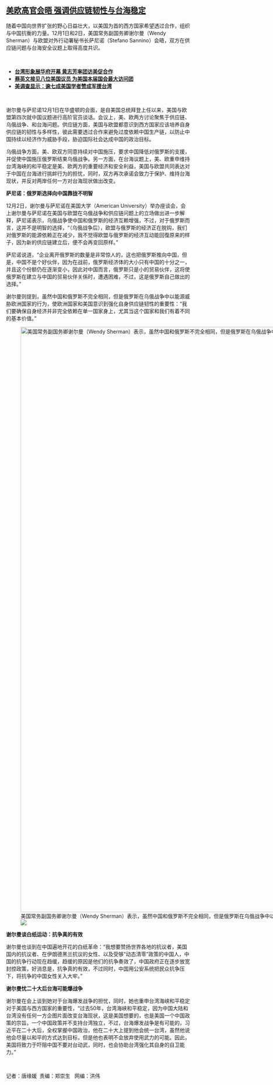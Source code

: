 <!--1670028918000-->
[美欧高官会晤 强调供应链韧性与台海稳定](https://www.rfa.org/mandarin/yataibaodao/gangtai/tj-12022022193541.html)
------

<p>随着中国向世界扩张的野心日益壮大，以美国为首的西方国家希望透过合作，组织与中国抗衡的力量。12月1日和2日，美国常务副国务卿谢尔曼（Wendy Sherman）与欧盟对外行动署秘书长萨尼诺（Stefano Sannino）会晤，双方在供应链问题与台海安全议题上取得高度共识。</p><p><span class="result-title"> </span></p><ul><li><a href="https://www.rfa.org/mandarin/Xinwen/5-10112022130330.html"><strong>台湾形象展华府开幕 黄志芳率团访美促合作</strong></a></li><li><strong><a href="https://www.rfa.org/mandarin/Xinwen/cmh1-09072022230237.html">蔡英文接见八位美国议员 为美国本届国会最大访问团</a></strong></li><li><strong><a href="https://www.rfa.org/mandarin/yataibaodao/gangtai/hx1-04052022065737.html">美调查显示：逾七成美国学者赞成军援台湾</a></strong></li></ul><p><span class="result-title"> </span></p><p><span style="font-weight: 400;">谢尔曼与萨尼诺12月1日在华盛顿的会面，是自美国总统拜登上任以来，美国与欧盟第四次就中国议题进行高阶官员谈话。会议上，美、欧两方讨论聚焦于供应链、乌俄战争、和台海问题。供应链方面，美国与欧盟都意识到西方国家应该培养自身供应链的韧性与多样性，彼此需要透过合作来避免过度依赖中国生产链，以防止中国持续以经济作为威胁手段，胁迫国际社会达成中国的政治目标。</span></p><p><span style="font-weight: 400;">乌俄战争方面，美、欧双方同意持续对中国施压，要求中国降低对俄罗斯的支援，并促使中国施压俄罗斯结束乌俄战争。另一方面，在台海议题上，美、欧重申维持台湾海峡的和平稳定是美、欧两方的重要经济和安全利益，美国与欧盟共同表达对于中国在台海进行挑衅行为的担忧，同时，双方再次承诺会致力于保护、维持台海现状，并反对两岸任何一方对台海现状做出改变。</span></p><p><b>萨尼诺：俄罗斯选择向中国靠拢不明智</b></p><p><span style="font-weight: 400;">12月2日，谢尔曼与萨尼诺在美国大学（American University）举办座谈会，会上谢尔曼与萨尼诺在美国与欧盟在乌俄战争和供应链问题上的立场做出进一步解释，萨尼诺表示，乌俄战争使中国和俄罗斯的经济互赖增强，不过，对于俄罗斯而言，这并不是明智的选择，“（乌俄战争后），欧盟与俄罗斯的经济正在脱钩，我们对俄罗斯的能源依赖正在减少，我不觉得欧盟与俄罗斯的经济互动能回復原来的样子，因为新的供应链建立后，便不会再变回原样。”</span></p><p><span style="font-weight: 400;">萨尼诺说道，“企业离开俄罗斯的数量是非常惊人的，这也把俄罗斯推向中国，但是，中国不是个好伙伴，因为在战前，俄罗斯经济体的大小只有中国的十分之一，并且这个份额仍在逐渐变小，因此对中国而言，俄罗斯只是小的贸易伙伴，这将使俄罗斯在建立与中国的贸易伙伴关係时，遭遇困难，不过，这是俄罗斯自己做出的选择。”</span></p><p><span style="font-weight: 400;">谢尔曼则提到，虽然中国和俄罗斯不完全相同，但是俄罗斯在乌俄战争中以能源威胁欧洲国家的行为，使欧洲国家和美国意识到强化自身供应链韧性的重要性：“我们要确保自身经济并非完全依赖在单一国家身上，尤其当这个国家和我们有着不同的基本价值。”</span></p><p><figure class="image-richtext image-inline captioned" style="width:2400px;"><img alt="美国常务副国务卿谢尔曼（Wendy Sherman）表示，虽然中国和俄罗斯不完全相同，但是俄罗斯在乌俄战争中以能源威胁欧洲国家的行为，使欧洲国家和美国意识到强化自身供应链韧性的重要性。（美联社图片）" height="1600" src="https://www.rfa.org/mandarin/yataibaodao/gangtai/tj-12022022193541.html/ap22299158144293.jpg/@@images/fac4452e-d15d-4405-9227-a068424b20e7.jpeg" title="AP22299158144293.jpg" width="2400"/><figcaption class="image-caption">美国常务副国务卿谢尔曼（Wendy Sherman）表示，虽然中国和俄罗斯不完全相同，但是俄罗斯在乌俄战争中以能源威胁欧洲国家的行为，使欧洲国家和美国意识到强化自身供应链韧性的重要性。（美联社图片）</figcaption><small></small><div id="zoomattribute"><a data-caption="美国常务副国务卿谢尔曼（Wendy Sherman）表示，虽然中国和俄罗斯不完全相同，但是俄罗斯在乌俄战争中以能源威胁欧洲国家的行为，使欧洲国家和美国意识到强化自身供应链韧性的重要性。（美联社图片）" data-fancybox="" href="https://www.rfa.org/mandarin/yataibaodao/gangtai/tj-12022022193541.html/ap22299158144293.jpg" id="single_image" title="美国常务副国务卿谢尔曼（Wendy Sherman）表示，虽然中国和俄罗斯不完全相同，但是俄罗斯在乌俄战争中以能源威胁欧洲国家的行为，使欧洲国家和美国意识到强化自身供应链韧性的重要性。（美联社图片）"><img src="/++plone++rfa-resources/img/icon-zoom.png"/></a></div></figure></p><p><b>谢尔曼谈白纸运动：抗争真的有效</b></p><p><span style="font-weight: 400;">谢尔曼也谈到在中国遍地开花的白纸革命：“我想要赞扬世界各地的抗议者，美国国内的抗议者、在伊朗德黑兰抗议的女性、以及受够“动态清零”政策的中国人，中国的抗争行动现在趋缓，趋缓的原因是他们的抗争奏效了，中国政府正在逐步放宽封控政策，好消息是，抗争真的有效，不过同时，中国用公安系统把民众抗争压下，将抗争的中国女性关入大牢。”</span></p><p><b>谢尔曼忧二十大后台海可能爆战争</b></p><p><span style="font-weight: 400;">谢尔曼在会上谈到她对于台海爆发战争的担忧，同时，她也重申台湾海峡和平稳定对于美国与西方国家的重要性，“过去50年，台湾海峡和平稳定，因为中国大陆和台湾没有任何一方企图片面改变台海现状，这是美国想要的，也是美国一个中国政策的宗旨。一个中国政策并不支持台湾独立，不过，台海爆发战争是有可能的，习近平在二十大后，全权掌握中国政治，他在二十大上提到他会统一台湾，虽然他说他会尽量以和平的方式达到目标，但是他也表明不会放弃使用武力的可能。因此，美国将致力于吓阻中国不要对台动武，同时，也会协助台湾强化其自身的自卫能力。”</span></p><p><span class="result-title"> </span></p><p><span style="font-weight: 400;">记者：唐缘媛  责编：郑崇生   网编：洪伟</span></p>
